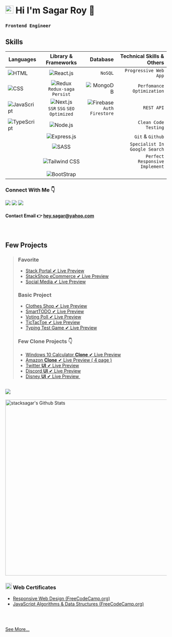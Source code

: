 # <img src="https://i.ibb.co/tB8bvL8/mr-sagar.jpg" width="25" /> Hi I'm Sagar Roy 👋

### `Frontend Engineer`

## Skills

| Languages                                                                          |                                            Library & Frameworks                                             |                                                                                              Database |      Technical Skills & Others |
| ---------------------------------------------------------------------------------- | :---------------------------------------------------------------------------------------------------------: | ----------------------------------------------------------------------------------------------------: | -----------------------------: |
| <img src="https://img.shields.io/badge/-HTML-red" alt="HTML" />                    |              <img src="https://img.shields.io/badge/-React.js-informational" alt="React.js" />              |                                                                                               `NoSQL` |          `Progressive Web App` |
| <img src="https://img.shields.io/badge/-CSS-blueviolet" alt="CSS" />               |      <img src="https://img.shields.io/badge/-Redux-blue" alt="Redux" /> <br /> `Redux-saga` `Persist`       |                               <img src="https://img.shields.io/badge/-MongoDB-informational" alt="MongoDB" /> |      `Perfomance Optimization` |
| <img src="https://img.shields.io/badge/-JavaScript-yellow" alt="JavaScript" />     | <img src="https://img.shields.io/badge/-Next.js-orange" alt="Next.js" /> <br /> `SSR` `SSG` `SEO Optimized` | <img src="https://img.shields.io/badge/-Firebase-informational" alt="Firebase" /> <br /> `Auth` `Firestore` |                    ` REST API` |
| <img src="https://img.shields.io/badge/-TypeScript-blueviolet" alt="TypeScript" /> |                <img src="https://img.shields.io/badge/-Node.js-informational" alt="Node.js" />                |                                                                                                       |        ` Clean Code` `Testing` |
|                                                                                    |                <img src="https://img.shields.io/badge/-Express.js-informational" alt="Express.js" />                |                                                                                                       |              ` Git` & `Github` |
|                                                                                    |                     <img src="https://img.shields.io/badge/-SASS-orange" alt="SASS" />                      |                                                                                                       |  `Specialist In Google Search` |
|                                                                                    |             <img src="https://img.shields.io/badge/-Tailwind CSS-informational" alt="Tailwind CSS" />             |                                                                                                       | `Perfect Responsive Implement` |
|                                                                                    |                 <img src="https://img.shields.io/badge/-Bootstrap-blue" alt="BootStrap" />                  |                                                                                                       |                                |

<!--  <img src="https://img.shields.io/badge/-Data Visualization_(D3.js)-informational" alt="Data Visualization D3.js" />  -->

### Connect With Me 👇

[![](https://img.shields.io/badge/%20-Linkedin-blue?color=blue&labelColor=blue&logo=linkedin&logoColor=white)](https://www.linkedin.com/in/stacksagar "@stacksagar linkedin profile") [![](https://img.shields.io/badge/%20-Twitter-blue?color=blue&labelColor=blue&logo=twitter&logoColor=white)](https://www.twitter.com/stacksagar "@stacksagar twitter profile") [![](https://img.shields.io/badge/%20-Facebook-blue?color=blue&labelColor=blue&logo=facebook&logoColor=white)](https://www.facebook.com/stacksagar "@stacksagar facebook profile")

#### Contact Email 👉 <a href="mailto:hey.sagar@yahoo.com">hey.sagar@yahoo.com</a>

<br />
 

## Few Projects
> ### Favorite
>
> - <a href="https://stackportal.vercel.app"> Stack Portal ✔ Live Preview </a>
> - <a href="https://stacksagar.github.io/stackshop"> StackShop eCommerce ✔ Live Preview </a> 
> - <a href="https://stacksagar.github.io/stacksocial"> Social Media ✔ Live Preview </a> 
>
> ### Basic Project
>
> - <a href="https://stacksagar.github.io/aio-clothes-shop"> Clothes Shop ✔ Live Preview </a>
> - <a href="https://stacksagar.github.io/smart-todo"> SmartTODO ✔ Live Preview </a>
> - <a href="https://stacksagar.github.io/smart-poll"> Voting Poll ✔ Live Preview </a>
> - <a href="https://stacksagar.github.io/tic-tac-toe"> TicTacToe ✔ Live Preview </a> 
> - <a href="https://stacksagar.github.io/typing-test"> Typing Test Game ✔ Live Preview </a>
>
> ### Few Clone Projects 👇
>
> - <a href="https://stacksagar.github.io/windows10-calculator-clone"> Windows 10 Calculator **Clone** ✔ Live Preview </a>
> - <a href="https://stacksagar.github.io/amazon-clone"> Amazon **Clone** ✔ Live Preview ( 4 page ) </a> 
> - <a href="https://stacksagar.github.io/twitter-ui"> Twitter **UI** ✔ Live Preview </a>
> - <a href="https://stacksagar.github.io/discord-clone"> Discord **UI** ✔ Live Preview </a>
> - <a href="https://stacksagar.github.io/disney-plus-ui"> Disney **UI** ✔ Live Preview </a>
`  `

 <br/>

<a href="https://github.com/stacksagar">
  <img align="center" src="https://github-readme-stats.vercel.app/api/top-langs/?username=stacksagar&theme=light&hide_langs_below=1" />
</a>

<br />
<br />

<img width="550" alt="stacksagar's Github Stats"  src="https://github-readme-stats.vercel.app/api?username=stacksagar&show_icons=true"/>

### <img src="https://png.pngtree.com/png-clipart/20190614/original/pngtree-certificate-icon-png-image_3715104.jpg" width="20" /> Web Certificates

- <a href="https://www.freecodecamp.org/certification/stacksagar/responsive-web-design">Responsive Web Design (FreeCodeCamp.org) </a>
- <a href="https://www.freecodecamp.org/certification/stacksagar/javascript-algorithms-and-data-structures">JavaScript Algorithms & Data Structures (FreeCodeCamp.org) </a>

<br />
<br />

<a href="https://stacksagar.netlify.app"> See More... </a>
